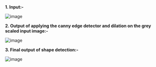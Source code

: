 **1. Input:-**

![image](https://github.com/PratikshaPandaPKP/Shape-Detection-Using-C-Plus/assets/112324400/aeb9c6b5-3646-4066-85d7-0c43bf4b4e4c)

**2. Output of applying the canny edge detector and dilation on the grey scaled input image:-**

![image](https://github.com/PratikshaPandaPKP/Shape-Detection-Using-C-Plus/assets/112324400/67435b78-8ccc-41d9-8f3b-336a1b559ed2)

**3. Final output of shape detection:-**

![image](https://github.com/PratikshaPandaPKP/Shape-Detection-Using-C-Plus/assets/112324400/a93aef6e-ff44-42ef-9d98-2a7a2a55007d)
